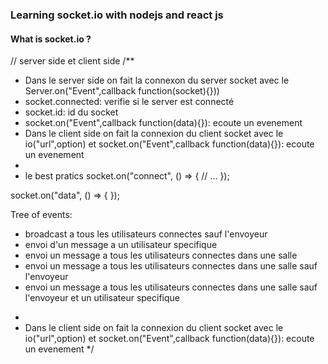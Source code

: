 ### Learning socket.io with nodejs and react js


#### What is socket.io ?


// server side et client side
/**
 * Dans le server side on fait la connexon du server socket avec le Server.on("Event",callback function(socket){}))
 * socket.connected: verifie si le server est connecté
 * socket.id: id du socket
 * socket.on("Event",callback function(data){}): ecoute un evenement
 * Dans le client side on fait la connexion du client socket avec le io("url",option) et socket.on("Event",callback function(data){}): ecoute un evenement
 *
 * le best pratics socket.on("connect", () => {
  // ...
});

socket.on("data", () => {  });

Tree of events:
- broadcast a tous les utilisateurs connectes sauf l'envoyeur
- envoi d'un message a un utilisateur specifique
- envoi un message a tous les utilisateurs connectes dans une salle
- envoi un message a tous les utilisateurs connectes dans une salle sauf l'envoyeur
- envoi un message a tous les utilisateurs connectes dans une salle sauf l'envoyeur et un utilisateur specifique
 * 
 * Dans le client side on fait la connexion du client socket avec le io("url",option) et socket.on("Event",callback function(data){}): ecoute un evenement
 */

